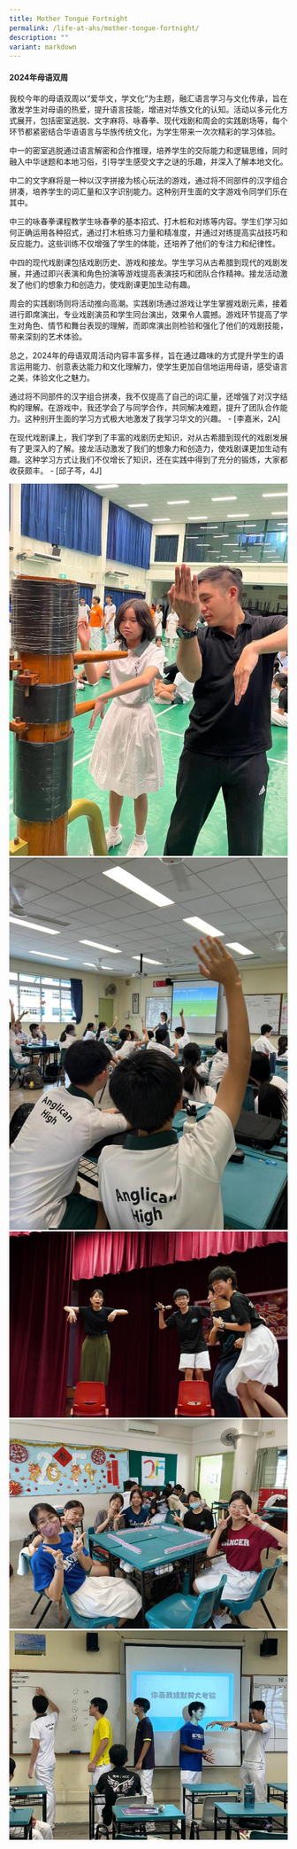 ```yaml
---
title: Mother Tongue Fortnight
permalink: /life-at-ahs/mother-tongue-fortnight/
description: ""
variant: markdown
---
```

#### 2024年母语双周

<p align="justify">
我校今年的母语双周以“爱华文，学文化”为主题，融汇语言学习与文化传承，旨在激发学生对母语的热爱，提升语言技能，增进对华族文化的认知。活动以多元化方式展开，包括密室逃脱、文字麻将、咏春拳、现代戏剧和周会的实践剧场等，每个环节都紧密结合华语语言与华族传统文化，为学生带来一次次精彩的学习体验。

中一的密室逃脱通过语言解密和合作推理，培养学生的交际能力和逻辑思维，同时融入中华谜题和本地习俗，引导学生感受文字之谜的乐趣，并深入了解本地文化。
	
中二的文字麻将是一种以汉字拼接为核心玩法的游戏，通过将不同部件的汉字组合拼凑，培养学生的词汇量和汉字识别能力。这种别开生面的文字游戏令同学们乐在其中。

中三的咏春拳课程教学生咏春拳的基本招式、打木桩和对练等内容。学生们学习如何正确运用各种招式，通过打木桩练习力量和精准度，并通过对练提高实战技巧和反应能力。这些训练不仅增强了学生的体能，还培养了他们的专注力和纪律性。

中四的现代戏剧课包括戏剧历史、游戏和接龙。学生学习从古希腊到现代的戏剧发展，并通过即兴表演和角色扮演等游戏提高表演技巧和团队合作精神。接龙活动激发了他们的想象力和创造力，使戏剧课更加生动有趣。

周会的实践剧场则将活动推向高潮。实践剧场通过游戏让学生掌握戏剧元素，接着进行即席演出，专业戏剧演员和学生同台演出，效果令人震撼。游戏环节提高了学生对角色、情节和舞台表现的理解，而即席演出则检验和强化了他们的戏剧技能，带来深刻的艺术体验。

总之，2024年的母语双周活动内容丰富多样，旨在通过趣味的方式提升学生的语言运用能力、创意表达能力和文化理解力，使学生更加自信地运用母语，感受语言之美，体验文化之魅力。</p>

<p align="justify">
通过将不同部件的汉字组合拼凑，我不仅提高了自己的词汇量，还增强了对汉字结构的理解。在游戏中，我还学会了与同学合作，共同解决难题，提升了团队合作能力。这种别开生面的学习方式极大地激发了我学习华文的兴趣。 - [李嘉米，2A]</p>

<p align="justify">
在现代戏剧课上，我们学到了丰富的戏剧历史知识，对从古希腊到现代的戏剧发展有了更深入的了解。接龙活动激发了我们的想象力和创造力，使戏剧课更加生动有趣。这种学习方式让我们不仅增长了知识，还在实践中得到了充分的锻炼，大家都收获颇丰。 - [邱子芩，4J]</p>

![](/images/Life%20at%20AHS/MT%20Fortnight/2024_MTFortnight_01.jpg)
![](/images/Life%20at%20AHS/MT%20Fortnight/2024_MTFortnight_02.jpg)
![](/images/Life%20at%20AHS/MT%20Fortnight/2024_MTFortnight_03.jpg)
![](/images/Life%20at%20AHS/MT%20Fortnight/2024_MTFortnight_04.jpg)
![](/images/Life%20at%20AHS/MT%20Fortnight/2024_MTFortnight_05.jpg)

